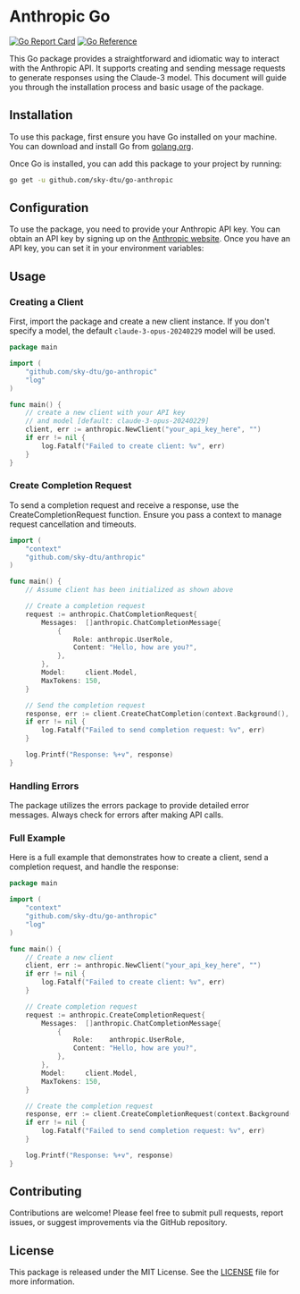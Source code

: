 # Anthropic Go

<!-- go report card -->
[![Go Report Card](https://goreportcard.com/badge/github.com/sky-dtu/go-anthropic)](https://goreportcard.com/report/github.com/sky-dtu/go-anthropic)
[![Go Reference](https://pkg.go.dev/badge/github.com/sky-dtu/go-anthropic.svg)](https://pkg.go.dev/github.com/sky-dtu/go-anthropic)

This Go package provides a straightforward and idiomatic way to interact with the Anthropic API. It supports creating and sending message requests to generate responses using the Claude-3 model. This document will guide you through the installation process and basic usage of the package.

## Installation

To use this package, first ensure you have Go installed on your machine. You can download and install Go from [golang.org](https://golang.org/dl/).

Once Go is installed, you can add this package to your project by running:

```bash
go get -u github.com/sky-dtu/go-anthropic
```

## Configuration

To use the package, you need to provide your Anthropic API key. You can obtain an API key by signing up on the [Anthropic website](https://docs.anthropic.com/claude/docs/getting-access-to-claude#step-3-generate-an-api-key). Once you have an API key, you can set it in your environment variables:


## Usage

### Creating a Client

First, import the package and create a new client instance. If you don't specify a model, the default `claude-3-opus-20240229` model will be used.

```go
package main

import (
    "github.com/sky-dtu/go-anthropic"
    "log"
)

func main() {
    // create a new client with your API key 
    // and model [default: claude-3-opus-20240229]
    client, err := anthropic.NewClient("your_api_key_here", "")
    if err != nil {
        log.Fatalf("Failed to create client: %v", err)
    }
}
```

### Create Completion Request

To send a completion request and receive a response, use the CreateCompletionRequest function. Ensure you pass a context to manage request cancellation and timeouts.

```go
import (
    "context"
    "github.com/sky-dtu/anthropic"
)

func main() {
    // Assume client has been initialized as shown above

    // Create a completion request
    request := anthropic.ChatCompletionRequest{
        Messages:  []anthropic.ChatCompletionMessage{
            {
                Role: anthropic.UserRole,
                Content: "Hello, how are you?",
            },
        },
        Model:     client.Model,
        MaxTokens: 150,
    }

    // Send the completion request
    response, err := client.CreateChatCompletion(context.Background(), request)
    if err != nil {
        log.Fatalf("Failed to send completion request: %v", err)
    }

    log.Printf("Response: %+v", response)
}
```

### Handling Errors

The package utilizes the errors package to provide detailed error messages. Always check for errors after making API calls.

### Full Example

Here is a full example that demonstrates how to create a client, send a completion request, and handle the response:

```go
package main

import (
    "context"
    "github.com/sky-dtu/go-anthropic"
    "log"
)

func main() {
    // Create a new client
    client, err := anthropic.NewClient("your_api_key_here", "")
    if err != nil {
        log.Fatalf("Failed to create client: %v", err)
    }

    // Create completion request
    request := anthropic.CreateCompletionRequest{
        Messages:  []anthropic.ChatCompletionMessage{
            {
                Role:    anthropic.UserRole,
                Content: "Hello, how are you?",
            },
        },
        Model:     client.Model,
        MaxTokens: 150,
    }

    // Create the completion request
    response, err := client.CreateCompletionRequest(context.Background(), request)
    if err != nil {
        log.Fatalf("Failed to send completion request: %v", err)
    }

    log.Printf("Response: %+v", response)
}
```

## Contributing

Contributions are welcome! Please feel free to submit pull requests, report issues, or suggest improvements via the GitHub repository.

## License

This package is released under the MIT License. See the [LICENSE](LICENSE) file for more information.
